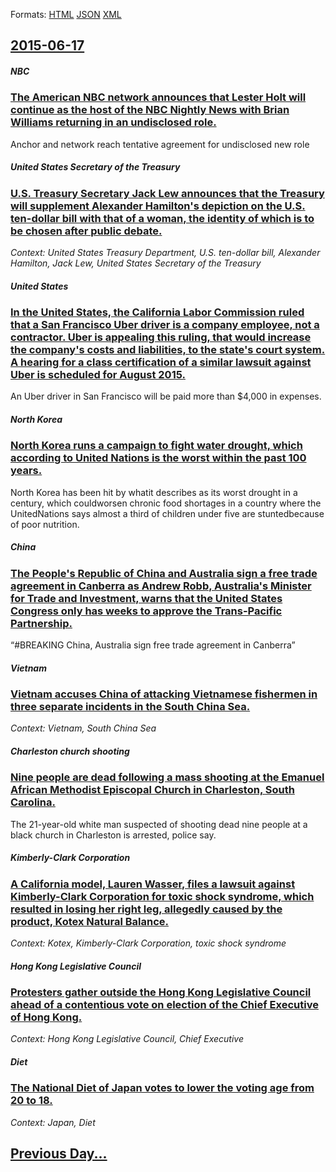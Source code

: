 
Formats: [HTML](2015/06/17/index.html)  [JSON](2015/06/17/index.json)  [XML](2015/06/17/index.xml)  

## [2015-06-17](/news/2015/06/17/index.md)

##### NBC
### [The American NBC network announces that Lester Holt will continue as the host of the NBC Nightly News with Brian Williams returning in an undisclosed role. ](/news/2015/06/17/the-american-nbc-network-announces-that-lester-holt-will-continue-as-the-host-of-the-nbc-nightly-news-with-brian-williams-returning-in-an-un.md)
Anchor and network reach tentative agreement for undisclosed new role

##### United States Secretary of the Treasury
### [U.S. Treasury Secretary Jack Lew announces that the Treasury will supplement Alexander Hamilton's depiction on the U.S. ten-dollar bill with that of a woman, the identity of which is to be chosen after public debate. ](/news/2015/06/17/u-s-treasury-secretary-jack-lew-announces-that-the-treasury-will-supplement-alexander-hamilton-s-depiction-on-the-u-s-ten-dollar-bill-with.md)
_Context: United States Treasury Department, U.S. ten-dollar bill, Alexander Hamilton, Jack Lew, United States Secretary of the Treasury_

##### United States
### [In the United States, the California Labor Commission ruled that a San Francisco Uber driver is a company employee, not a contractor. Uber is appealing this ruling, that would increase the company's costs and liabilities, to the state's court system. A hearing for a class certification of a similar lawsuit against Uber is scheduled for August 2015. ](/news/2015/06/17/in-the-united-states-the-california-labor-commission-ruled-that-a-san-francisco-uber-driver-is-a-company-employee-not-a-contractor-uber-i.md)
An Uber driver in San Francisco will be paid more than $4,000 in expenses.

##### North Korea
### [North Korea runs a campaign to fight water drought, which according to United Nations is the worst within the past 100 years. ](/news/2015/06/17/north-korea-runs-a-campaign-to-fight-water-drought-which-according-to-united-nations-is-the-worst-within-the-past-100-years.md)
North Korea has been hit by whatit describes as its worst drought in a century, which couldworsen chronic food shortages in a country where the UnitedNations says almost a third of children under five are stuntedbecause of poor nutrition.

##### China
### [The People's Republic of China and Australia sign a free trade agreement in Canberra as Andrew Robb, Australia's Minister for Trade and Investment, warns that the United States Congress only has weeks to approve the Trans-Pacific Partnership. ](/news/2015/06/17/the-people-s-republic-of-china-and-australia-sign-a-free-trade-agreement-in-canberra-as-andrew-robb-australia-s-minister-for-trade-and-inve.md)
“#BREAKING China, Australia sign free trade agreement in Canberra”

##### Vietnam
### [Vietnam accuses China of attacking Vietnamese fishermen in three separate incidents in the South China Sea. ](/news/2015/06/17/vietnam-accuses-china-of-attacking-vietnamese-fishermen-in-three-separate-incidents-in-the-south-china-sea.md)
_Context: Vietnam, South China Sea_

##### Charleston church shooting
### [Nine people are dead following a mass shooting at the Emanuel African Methodist Episcopal Church in Charleston, South Carolina. ](/news/2015/06/17/nine-people-are-dead-following-a-mass-shooting-at-the-emanuel-african-methodist-episcopal-church-in-charleston-south-carolina.md)
The 21-year-old white man suspected of shooting dead nine people at a black church in Charleston is arrested, police say.

##### Kimberly-Clark Corporation
### [ A California model, Lauren Wasser, files a lawsuit against Kimberly-Clark Corporation for toxic shock syndrome, which resulted in losing her right leg, allegedly caused by the product, Kotex Natural Balance. ](/news/2015/06/17/a-california-model-lauren-wasser-files-a-lawsuit-against-kimberly-clark-corporation-for-toxic-shock-syndrome-which-resulted-in-losing-he.md)
_Context: Kotex, Kimberly-Clark Corporation, toxic shock syndrome_

##### Hong Kong Legislative Council
### [Protesters gather outside the Hong Kong Legislative Council ahead of a contentious vote on election of the Chief Executive of Hong Kong. ](/news/2015/06/17/protesters-gather-outside-the-hong-kong-legislative-council-ahead-of-a-contentious-vote-on-election-of-the-chief-executive-of-hong-kong.md)
_Context: Hong Kong Legislative Council, Chief Executive_

##### Diet
### [The National Diet of Japan votes to lower the voting age from 20 to 18. ](/news/2015/06/17/the-national-diet-of-japan-votes-to-lower-the-voting-age-from-20-to-18.md)
_Context: Japan, Diet_

## [Previous Day...](/news/2015/06/16/index.md)

